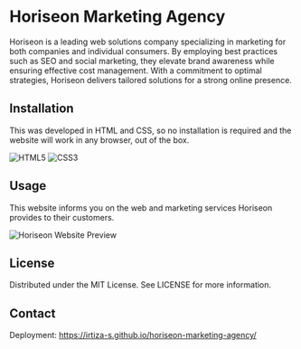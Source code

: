 # Horiseon Marketing Agency

Horiseon is a leading web solutions company specializing in marketing for both companies and individual consumers. By employing best practices such as SEO and social marketing, they elevate brand awareness while ensuring effective cost management. With a commitment to optimal strategies, Horiseon delivers tailored solutions for a strong online presence.

## Installation 
This was developed in HTML and CSS, so no installation is required and the website will work in any browser, out of the box. 

![HTML5](https://img.shields.io/badge/html5-%23E34F26.svg?style=for-the-badge&logo=html5&logoColor=white) ![CSS3](https://img.shields.io/badge/css3-%231572B6.svg?style=for-the-badge&logo=css3&logoColor=white)


## Usage
This website informs you on the web and marketing services Horiseon provides to their customers. 

![Horiseon Website Preview]('https://github.com/irtiza-S/horiseon-marketing-agency/blob/main/assets/images/website-screenshot.png')

## License
Distributed under the MIT License. See LICENSE for more information. 

## Contact
Deployment: https://irtiza-s.github.io/horiseon-marketing-agency/


